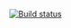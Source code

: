 [![Build status](https://ci.appveyor.com/api/projects/status/5q99ofa2b148wumu?svg=true)](https://ci.appveyor.com/project/Debellaresupe/apa-order)

